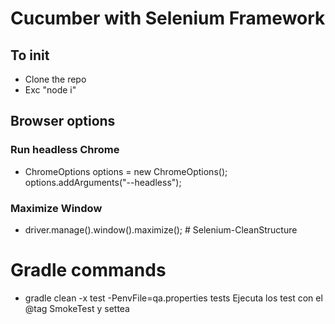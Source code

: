 # Cucumber with Selenium Framework

## To init
- Clone the repo
- Exc "node i"


## Browser options

### Run headless Chrome

- ChromeOptions options = new ChromeOptions();
  options.addArguments("--headless");

### Maximize Window

- driver.manage().window().maximize(); # Selenium-CleanStructure

# Gradle commands

- gradle clean -x test -PenvFile=qa.properties tests
  Ejecuta los test con el @tag SmokeTest y settea

